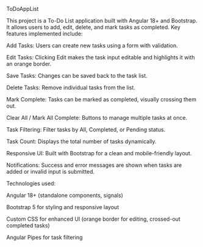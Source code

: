ToDoAppList

This project is a To-Do List application built with Angular 18+ and Bootstrap. It allows users to add, edit, delete, and mark tasks as completed. Key features implemented include:

Add Tasks: Users can create new tasks using a form with validation.

Edit Tasks: Clicking Edit makes the task input editable and highlights it with an orange border.

Save Tasks: Changes can be saved back to the task list.

Delete Tasks: Remove individual tasks from the list.

Mark Complete: Tasks can be marked as completed, visually crossing them out.

Clear All / Mark All Complete: Buttons to manage multiple tasks at once.

Task Filtering: Filter tasks by All, Completed, or Pending status.

Task Count: Displays the total number of tasks dynamically.

Responsive UI: Built with Bootstrap for a clean and mobile-friendly layout.

Notifications: Success and error messages are shown when tasks are added or invalid input is submitted.

Technologies used:

Angular 18+ (standalone components, signals)

Bootstrap 5 for styling and responsive layout

Custom CSS for enhanced UI (orange border for editing, crossed-out completed tasks)

Angular Pipes for task filtering
